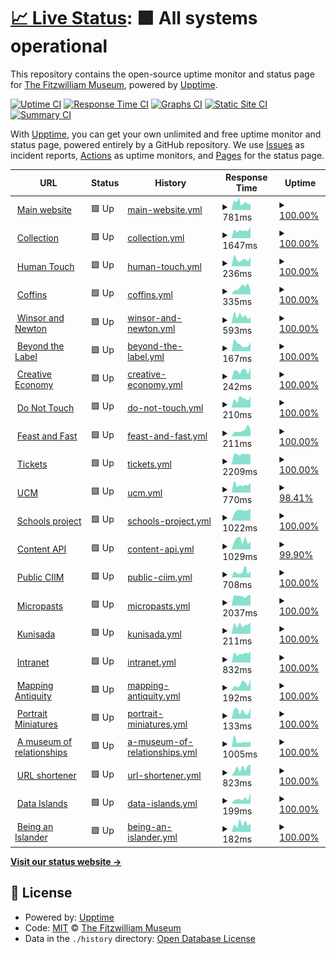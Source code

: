 # [📈 Live Status](https://fitzwilliammuseum.github.io/uptime): <!--live status--> **🟩 All systems operational**

This repository contains the open-source uptime monitor and status page for [The Fitzwilliam Museum](https://fitzmuseum.cam.ac.uk), powered by [Upptime](https://github.com/upptime/upptime).

[![Uptime CI](https://github.com/fitzwilliammuseum/uptime/workflows/Uptime%20CI/badge.svg)](https://github.com/fitzwilliammuseum/uptime/actions?query=workflow%3A%22Uptime+CI%22)
[![Response Time CI](https://github.com/fitzwilliammuseum/uptime/workflows/Response%20Time%20CI/badge.svg)](https://github.com/fitzwilliammuseum/uptime/actions?query=workflow%3A%22Response+Time+CI%22)
[![Graphs CI](https://github.com/fitzwilliammuseum/uptime/workflows/Graphs%20CI/badge.svg)](https://github.com/fitzwilliammuseum/uptime/actions?query=workflow%3A%22Graphs+CI%22)
[![Static Site CI](https://github.com/fitzwilliammuseum/uptime/workflows/Static%20Site%20CI/badge.svg)](https://github.com/fitzwilliammuseum/uptime/actions?query=workflow%3A%22Static+Site+CI%22)
[![Summary CI](https://github.com/fitzwilliammuseum/uptime/workflows/Summary%20CI/badge.svg)](https://github.com/fitzwilliammuseum/uptime/actions?query=workflow%3A%22Summary+CI%22)

With [Upptime](https://upptime.js.org), you can get your own unlimited and free uptime monitor and status page, powered entirely by a GitHub repository. We use [Issues](https://github.com/fitzwilliammuseum/uptime/issues) as incident reports, [Actions](https://github.com/fitzwilliammuseum/uptime/actions) as uptime monitors, and [Pages](https://fitzwilliammuseum.github.io/uptime) for the status page.

<!--start: status pages-->
<!-- This summary is generated by Upptime (https://github.com/upptime/upptime) -->
<!-- Do not edit this manually, your changes will be overwritten -->
<!-- prettier-ignore -->
| URL | Status | History | Response Time | Uptime |
| --- | ------ | ------- | ------------- | ------ |
| <img alt="" src="https://icons.duckduckgo.com/ip3/fitzmuseum.cam.ac.uk.ico" height="13"> [Main website](https://fitzmuseum.cam.ac.uk) | 🟩 Up | [main-website.yml](https://github.com/FitzwilliamMuseum/uptime/commits/HEAD/history/main-website.yml) | <details><summary><img alt="Response time graph" src="./graphs/main-website/response-time-week.png" height="20"> 781ms</summary><br><a href="https://uptime.fitz.ms/history/main-website"><img alt="Response time 807" src="https://img.shields.io/endpoint?url=https%3A%2F%2Fraw.githubusercontent.com%2FFitzwilliamMuseum%2Fuptime%2FHEAD%2Fapi%2Fmain-website%2Fresponse-time.json"></a><br><a href="https://uptime.fitz.ms/history/main-website"><img alt="24-hour response time 891" src="https://img.shields.io/endpoint?url=https%3A%2F%2Fraw.githubusercontent.com%2FFitzwilliamMuseum%2Fuptime%2FHEAD%2Fapi%2Fmain-website%2Fresponse-time-day.json"></a><br><a href="https://uptime.fitz.ms/history/main-website"><img alt="7-day response time 781" src="https://img.shields.io/endpoint?url=https%3A%2F%2Fraw.githubusercontent.com%2FFitzwilliamMuseum%2Fuptime%2FHEAD%2Fapi%2Fmain-website%2Fresponse-time-week.json"></a><br><a href="https://uptime.fitz.ms/history/main-website"><img alt="30-day response time 1039" src="https://img.shields.io/endpoint?url=https%3A%2F%2Fraw.githubusercontent.com%2FFitzwilliamMuseum%2Fuptime%2FHEAD%2Fapi%2Fmain-website%2Fresponse-time-month.json"></a><br><a href="https://uptime.fitz.ms/history/main-website"><img alt="1-year response time 815" src="https://img.shields.io/endpoint?url=https%3A%2F%2Fraw.githubusercontent.com%2FFitzwilliamMuseum%2Fuptime%2FHEAD%2Fapi%2Fmain-website%2Fresponse-time-year.json"></a></details> | <details><summary><a href="https://uptime.fitz.ms/history/main-website">100.00%</a></summary><a href="https://uptime.fitz.ms/history/main-website"><img alt="All-time uptime 99.85%" src="https://img.shields.io/endpoint?url=https%3A%2F%2Fraw.githubusercontent.com%2FFitzwilliamMuseum%2Fuptime%2FHEAD%2Fapi%2Fmain-website%2Fuptime.json"></a><br><a href="https://uptime.fitz.ms/history/main-website"><img alt="24-hour uptime 100.00%" src="https://img.shields.io/endpoint?url=https%3A%2F%2Fraw.githubusercontent.com%2FFitzwilliamMuseum%2Fuptime%2FHEAD%2Fapi%2Fmain-website%2Fuptime-day.json"></a><br><a href="https://uptime.fitz.ms/history/main-website"><img alt="7-day uptime 100.00%" src="https://img.shields.io/endpoint?url=https%3A%2F%2Fraw.githubusercontent.com%2FFitzwilliamMuseum%2Fuptime%2FHEAD%2Fapi%2Fmain-website%2Fuptime-week.json"></a><br><a href="https://uptime.fitz.ms/history/main-website"><img alt="30-day uptime 99.94%" src="https://img.shields.io/endpoint?url=https%3A%2F%2Fraw.githubusercontent.com%2FFitzwilliamMuseum%2Fuptime%2FHEAD%2Fapi%2Fmain-website%2Fuptime-month.json"></a><br><a href="https://uptime.fitz.ms/history/main-website"><img alt="1-year uptime 99.89%" src="https://img.shields.io/endpoint?url=https%3A%2F%2Fraw.githubusercontent.com%2FFitzwilliamMuseum%2Fuptime%2FHEAD%2Fapi%2Fmain-website%2Fuptime-year.json"></a></details>
| <img alt="" src="https://icons.duckduckgo.com/ip3/data.fitzmuseum.cam.ac.uk.ico" height="13"> [Collection](https://data.fitzmuseum.cam.ac.uk) | 🟩 Up | [collection.yml](https://github.com/FitzwilliamMuseum/uptime/commits/HEAD/history/collection.yml) | <details><summary><img alt="Response time graph" src="./graphs/collection/response-time-week.png" height="20"> 1647ms</summary><br><a href="https://uptime.fitz.ms/history/collection"><img alt="Response time 933" src="https://img.shields.io/endpoint?url=https%3A%2F%2Fraw.githubusercontent.com%2FFitzwilliamMuseum%2Fuptime%2FHEAD%2Fapi%2Fcollection%2Fresponse-time.json"></a><br><a href="https://uptime.fitz.ms/history/collection"><img alt="24-hour response time 1368" src="https://img.shields.io/endpoint?url=https%3A%2F%2Fraw.githubusercontent.com%2FFitzwilliamMuseum%2Fuptime%2FHEAD%2Fapi%2Fcollection%2Fresponse-time-day.json"></a><br><a href="https://uptime.fitz.ms/history/collection"><img alt="7-day response time 1647" src="https://img.shields.io/endpoint?url=https%3A%2F%2Fraw.githubusercontent.com%2FFitzwilliamMuseum%2Fuptime%2FHEAD%2Fapi%2Fcollection%2Fresponse-time-week.json"></a><br><a href="https://uptime.fitz.ms/history/collection"><img alt="30-day response time 1041" src="https://img.shields.io/endpoint?url=https%3A%2F%2Fraw.githubusercontent.com%2FFitzwilliamMuseum%2Fuptime%2FHEAD%2Fapi%2Fcollection%2Fresponse-time-month.json"></a><br><a href="https://uptime.fitz.ms/history/collection"><img alt="1-year response time 912" src="https://img.shields.io/endpoint?url=https%3A%2F%2Fraw.githubusercontent.com%2FFitzwilliamMuseum%2Fuptime%2FHEAD%2Fapi%2Fcollection%2Fresponse-time-year.json"></a></details> | <details><summary><a href="https://uptime.fitz.ms/history/collection">100.00%</a></summary><a href="https://uptime.fitz.ms/history/collection"><img alt="All-time uptime 99.90%" src="https://img.shields.io/endpoint?url=https%3A%2F%2Fraw.githubusercontent.com%2FFitzwilliamMuseum%2Fuptime%2FHEAD%2Fapi%2Fcollection%2Fuptime.json"></a><br><a href="https://uptime.fitz.ms/history/collection"><img alt="24-hour uptime 100.00%" src="https://img.shields.io/endpoint?url=https%3A%2F%2Fraw.githubusercontent.com%2FFitzwilliamMuseum%2Fuptime%2FHEAD%2Fapi%2Fcollection%2Fuptime-day.json"></a><br><a href="https://uptime.fitz.ms/history/collection"><img alt="7-day uptime 100.00%" src="https://img.shields.io/endpoint?url=https%3A%2F%2Fraw.githubusercontent.com%2FFitzwilliamMuseum%2Fuptime%2FHEAD%2Fapi%2Fcollection%2Fuptime-week.json"></a><br><a href="https://uptime.fitz.ms/history/collection"><img alt="30-day uptime 100.00%" src="https://img.shields.io/endpoint?url=https%3A%2F%2Fraw.githubusercontent.com%2FFitzwilliamMuseum%2Fuptime%2FHEAD%2Fapi%2Fcollection%2Fuptime-month.json"></a><br><a href="https://uptime.fitz.ms/history/collection"><img alt="1-year uptime 99.92%" src="https://img.shields.io/endpoint?url=https%3A%2F%2Fraw.githubusercontent.com%2FFitzwilliamMuseum%2Fuptime%2FHEAD%2Fapi%2Fcollection%2Fuptime-year.json"></a></details>
| <img alt="" src="https://icons.duckduckgo.com/ip3/human-touch.fitzmuseum.cam.ac.uk.ico" height="13"> [Human Touch](https://human-touch.fitzmuseum.cam.ac.uk) | 🟩 Up | [human-touch.yml](https://github.com/FitzwilliamMuseum/uptime/commits/HEAD/history/human-touch.yml) | <details><summary><img alt="Response time graph" src="./graphs/human-touch/response-time-week.png" height="20"> 236ms</summary><br><a href="https://uptime.fitz.ms/history/human-touch"><img alt="Response time 561" src="https://img.shields.io/endpoint?url=https%3A%2F%2Fraw.githubusercontent.com%2FFitzwilliamMuseum%2Fuptime%2FHEAD%2Fapi%2Fhuman-touch%2Fresponse-time.json"></a><br><a href="https://uptime.fitz.ms/history/human-touch"><img alt="24-hour response time 130" src="https://img.shields.io/endpoint?url=https%3A%2F%2Fraw.githubusercontent.com%2FFitzwilliamMuseum%2Fuptime%2FHEAD%2Fapi%2Fhuman-touch%2Fresponse-time-day.json"></a><br><a href="https://uptime.fitz.ms/history/human-touch"><img alt="7-day response time 236" src="https://img.shields.io/endpoint?url=https%3A%2F%2Fraw.githubusercontent.com%2FFitzwilliamMuseum%2Fuptime%2FHEAD%2Fapi%2Fhuman-touch%2Fresponse-time-week.json"></a><br><a href="https://uptime.fitz.ms/history/human-touch"><img alt="30-day response time 434" src="https://img.shields.io/endpoint?url=https%3A%2F%2Fraw.githubusercontent.com%2FFitzwilliamMuseum%2Fuptime%2FHEAD%2Fapi%2Fhuman-touch%2Fresponse-time-month.json"></a><br><a href="https://uptime.fitz.ms/history/human-touch"><img alt="1-year response time 559" src="https://img.shields.io/endpoint?url=https%3A%2F%2Fraw.githubusercontent.com%2FFitzwilliamMuseum%2Fuptime%2FHEAD%2Fapi%2Fhuman-touch%2Fresponse-time-year.json"></a></details> | <details><summary><a href="https://uptime.fitz.ms/history/human-touch">100.00%</a></summary><a href="https://uptime.fitz.ms/history/human-touch"><img alt="All-time uptime 99.25%" src="https://img.shields.io/endpoint?url=https%3A%2F%2Fraw.githubusercontent.com%2FFitzwilliamMuseum%2Fuptime%2FHEAD%2Fapi%2Fhuman-touch%2Fuptime.json"></a><br><a href="https://uptime.fitz.ms/history/human-touch"><img alt="24-hour uptime 100.00%" src="https://img.shields.io/endpoint?url=https%3A%2F%2Fraw.githubusercontent.com%2FFitzwilliamMuseum%2Fuptime%2FHEAD%2Fapi%2Fhuman-touch%2Fuptime-day.json"></a><br><a href="https://uptime.fitz.ms/history/human-touch"><img alt="7-day uptime 100.00%" src="https://img.shields.io/endpoint?url=https%3A%2F%2Fraw.githubusercontent.com%2FFitzwilliamMuseum%2Fuptime%2FHEAD%2Fapi%2Fhuman-touch%2Fuptime-week.json"></a><br><a href="https://uptime.fitz.ms/history/human-touch"><img alt="30-day uptime 100.00%" src="https://img.shields.io/endpoint?url=https%3A%2F%2Fraw.githubusercontent.com%2FFitzwilliamMuseum%2Fuptime%2FHEAD%2Fapi%2Fhuman-touch%2Fuptime-month.json"></a><br><a href="https://uptime.fitz.ms/history/human-touch"><img alt="1-year uptime 98.69%" src="https://img.shields.io/endpoint?url=https%3A%2F%2Fraw.githubusercontent.com%2FFitzwilliamMuseum%2Fuptime%2FHEAD%2Fapi%2Fhuman-touch%2Fuptime-year.json"></a></details>
| <img alt="" src="https://icons.duckduckgo.com/ip3/egyptiancoffins.org.ico" height="13"> [Coffins](http://egyptiancoffins.org) | 🟩 Up | [coffins.yml](https://github.com/FitzwilliamMuseum/uptime/commits/HEAD/history/coffins.yml) | <details><summary><img alt="Response time graph" src="./graphs/coffins/response-time-week.png" height="20"> 335ms</summary><br><a href="https://uptime.fitz.ms/history/coffins"><img alt="Response time 359" src="https://img.shields.io/endpoint?url=https%3A%2F%2Fraw.githubusercontent.com%2FFitzwilliamMuseum%2Fuptime%2FHEAD%2Fapi%2Fcoffins%2Fresponse-time.json"></a><br><a href="https://uptime.fitz.ms/history/coffins"><img alt="24-hour response time 400" src="https://img.shields.io/endpoint?url=https%3A%2F%2Fraw.githubusercontent.com%2FFitzwilliamMuseum%2Fuptime%2FHEAD%2Fapi%2Fcoffins%2Fresponse-time-day.json"></a><br><a href="https://uptime.fitz.ms/history/coffins"><img alt="7-day response time 335" src="https://img.shields.io/endpoint?url=https%3A%2F%2Fraw.githubusercontent.com%2FFitzwilliamMuseum%2Fuptime%2FHEAD%2Fapi%2Fcoffins%2Fresponse-time-week.json"></a><br><a href="https://uptime.fitz.ms/history/coffins"><img alt="30-day response time 309" src="https://img.shields.io/endpoint?url=https%3A%2F%2Fraw.githubusercontent.com%2FFitzwilliamMuseum%2Fuptime%2FHEAD%2Fapi%2Fcoffins%2Fresponse-time-month.json"></a><br><a href="https://uptime.fitz.ms/history/coffins"><img alt="1-year response time 299" src="https://img.shields.io/endpoint?url=https%3A%2F%2Fraw.githubusercontent.com%2FFitzwilliamMuseum%2Fuptime%2FHEAD%2Fapi%2Fcoffins%2Fresponse-time-year.json"></a></details> | <details><summary><a href="https://uptime.fitz.ms/history/coffins">100.00%</a></summary><a href="https://uptime.fitz.ms/history/coffins"><img alt="All-time uptime 99.99%" src="https://img.shields.io/endpoint?url=https%3A%2F%2Fraw.githubusercontent.com%2FFitzwilliamMuseum%2Fuptime%2FHEAD%2Fapi%2Fcoffins%2Fuptime.json"></a><br><a href="https://uptime.fitz.ms/history/coffins"><img alt="24-hour uptime 100.00%" src="https://img.shields.io/endpoint?url=https%3A%2F%2Fraw.githubusercontent.com%2FFitzwilliamMuseum%2Fuptime%2FHEAD%2Fapi%2Fcoffins%2Fuptime-day.json"></a><br><a href="https://uptime.fitz.ms/history/coffins"><img alt="7-day uptime 100.00%" src="https://img.shields.io/endpoint?url=https%3A%2F%2Fraw.githubusercontent.com%2FFitzwilliamMuseum%2Fuptime%2FHEAD%2Fapi%2Fcoffins%2Fuptime-week.json"></a><br><a href="https://uptime.fitz.ms/history/coffins"><img alt="30-day uptime 100.00%" src="https://img.shields.io/endpoint?url=https%3A%2F%2Fraw.githubusercontent.com%2FFitzwilliamMuseum%2Fuptime%2FHEAD%2Fapi%2Fcoffins%2Fuptime-month.json"></a><br><a href="https://uptime.fitz.ms/history/coffins"><img alt="1-year uptime 99.99%" src="https://img.shields.io/endpoint?url=https%3A%2F%2Fraw.githubusercontent.com%2FFitzwilliamMuseum%2Fuptime%2FHEAD%2Fapi%2Fcoffins%2Fuptime-year.json"></a></details>
| <img alt="" src="https://icons.duckduckgo.com/ip3/winsorandnewton.fitzmuseum.cam.ac.uk.ico" height="13"> [Winsor and Newton](https://winsorandnewton.fitzmuseum.cam.ac.uk/) | 🟩 Up | [winsor-and-newton.yml](https://github.com/FitzwilliamMuseum/uptime/commits/HEAD/history/winsor-and-newton.yml) | <details><summary><img alt="Response time graph" src="./graphs/winsor-and-newton/response-time-week.png" height="20"> 593ms</summary><br><a href="https://uptime.fitz.ms/history/winsor-and-newton"><img alt="Response time 747" src="https://img.shields.io/endpoint?url=https%3A%2F%2Fraw.githubusercontent.com%2FFitzwilliamMuseum%2Fuptime%2FHEAD%2Fapi%2Fwinsor-and-newton%2Fresponse-time.json"></a><br><a href="https://uptime.fitz.ms/history/winsor-and-newton"><img alt="24-hour response time 748" src="https://img.shields.io/endpoint?url=https%3A%2F%2Fraw.githubusercontent.com%2FFitzwilliamMuseum%2Fuptime%2FHEAD%2Fapi%2Fwinsor-and-newton%2Fresponse-time-day.json"></a><br><a href="https://uptime.fitz.ms/history/winsor-and-newton"><img alt="7-day response time 593" src="https://img.shields.io/endpoint?url=https%3A%2F%2Fraw.githubusercontent.com%2FFitzwilliamMuseum%2Fuptime%2FHEAD%2Fapi%2Fwinsor-and-newton%2Fresponse-time-week.json"></a><br><a href="https://uptime.fitz.ms/history/winsor-and-newton"><img alt="30-day response time 856" src="https://img.shields.io/endpoint?url=https%3A%2F%2Fraw.githubusercontent.com%2FFitzwilliamMuseum%2Fuptime%2FHEAD%2Fapi%2Fwinsor-and-newton%2Fresponse-time-month.json"></a><br><a href="https://uptime.fitz.ms/history/winsor-and-newton"><img alt="1-year response time 745" src="https://img.shields.io/endpoint?url=https%3A%2F%2Fraw.githubusercontent.com%2FFitzwilliamMuseum%2Fuptime%2FHEAD%2Fapi%2Fwinsor-and-newton%2Fresponse-time-year.json"></a></details> | <details><summary><a href="https://uptime.fitz.ms/history/winsor-and-newton">100.00%</a></summary><a href="https://uptime.fitz.ms/history/winsor-and-newton"><img alt="All-time uptime 99.58%" src="https://img.shields.io/endpoint?url=https%3A%2F%2Fraw.githubusercontent.com%2FFitzwilliamMuseum%2Fuptime%2FHEAD%2Fapi%2Fwinsor-and-newton%2Fuptime.json"></a><br><a href="https://uptime.fitz.ms/history/winsor-and-newton"><img alt="24-hour uptime 100.00%" src="https://img.shields.io/endpoint?url=https%3A%2F%2Fraw.githubusercontent.com%2FFitzwilliamMuseum%2Fuptime%2FHEAD%2Fapi%2Fwinsor-and-newton%2Fuptime-day.json"></a><br><a href="https://uptime.fitz.ms/history/winsor-and-newton"><img alt="7-day uptime 100.00%" src="https://img.shields.io/endpoint?url=https%3A%2F%2Fraw.githubusercontent.com%2FFitzwilliamMuseum%2Fuptime%2FHEAD%2Fapi%2Fwinsor-and-newton%2Fuptime-week.json"></a><br><a href="https://uptime.fitz.ms/history/winsor-and-newton"><img alt="30-day uptime 100.00%" src="https://img.shields.io/endpoint?url=https%3A%2F%2Fraw.githubusercontent.com%2FFitzwilliamMuseum%2Fuptime%2FHEAD%2Fapi%2Fwinsor-and-newton%2Fuptime-month.json"></a><br><a href="https://uptime.fitz.ms/history/winsor-and-newton"><img alt="1-year uptime 99.51%" src="https://img.shields.io/endpoint?url=https%3A%2F%2Fraw.githubusercontent.com%2FFitzwilliamMuseum%2Fuptime%2FHEAD%2Fapi%2Fwinsor-and-newton%2Fuptime-year.json"></a></details>
| <img alt="" src="https://icons.duckduckgo.com/ip3/beyondthelabel.fitzmuseum.cam.ac.uk.ico" height="13"> [Beyond the Label](https://beyondthelabel.fitzmuseum.cam.ac.uk/) | 🟩 Up | [beyond-the-label.yml](https://github.com/FitzwilliamMuseum/uptime/commits/HEAD/history/beyond-the-label.yml) | <details><summary><img alt="Response time graph" src="./graphs/beyond-the-label/response-time-week.png" height="20"> 167ms</summary><br><a href="https://uptime.fitz.ms/history/beyond-the-label"><img alt="Response time 219" src="https://img.shields.io/endpoint?url=https%3A%2F%2Fraw.githubusercontent.com%2FFitzwilliamMuseum%2Fuptime%2FHEAD%2Fapi%2Fbeyond-the-label%2Fresponse-time.json"></a><br><a href="https://uptime.fitz.ms/history/beyond-the-label"><img alt="24-hour response time 173" src="https://img.shields.io/endpoint?url=https%3A%2F%2Fraw.githubusercontent.com%2FFitzwilliamMuseum%2Fuptime%2FHEAD%2Fapi%2Fbeyond-the-label%2Fresponse-time-day.json"></a><br><a href="https://uptime.fitz.ms/history/beyond-the-label"><img alt="7-day response time 167" src="https://img.shields.io/endpoint?url=https%3A%2F%2Fraw.githubusercontent.com%2FFitzwilliamMuseum%2Fuptime%2FHEAD%2Fapi%2Fbeyond-the-label%2Fresponse-time-week.json"></a><br><a href="https://uptime.fitz.ms/history/beyond-the-label"><img alt="30-day response time 224" src="https://img.shields.io/endpoint?url=https%3A%2F%2Fraw.githubusercontent.com%2FFitzwilliamMuseum%2Fuptime%2FHEAD%2Fapi%2Fbeyond-the-label%2Fresponse-time-month.json"></a><br><a href="https://uptime.fitz.ms/history/beyond-the-label"><img alt="1-year response time 228" src="https://img.shields.io/endpoint?url=https%3A%2F%2Fraw.githubusercontent.com%2FFitzwilliamMuseum%2Fuptime%2FHEAD%2Fapi%2Fbeyond-the-label%2Fresponse-time-year.json"></a></details> | <details><summary><a href="https://uptime.fitz.ms/history/beyond-the-label">100.00%</a></summary><a href="https://uptime.fitz.ms/history/beyond-the-label"><img alt="All-time uptime 99.99%" src="https://img.shields.io/endpoint?url=https%3A%2F%2Fraw.githubusercontent.com%2FFitzwilliamMuseum%2Fuptime%2FHEAD%2Fapi%2Fbeyond-the-label%2Fuptime.json"></a><br><a href="https://uptime.fitz.ms/history/beyond-the-label"><img alt="24-hour uptime 100.00%" src="https://img.shields.io/endpoint?url=https%3A%2F%2Fraw.githubusercontent.com%2FFitzwilliamMuseum%2Fuptime%2FHEAD%2Fapi%2Fbeyond-the-label%2Fuptime-day.json"></a><br><a href="https://uptime.fitz.ms/history/beyond-the-label"><img alt="7-day uptime 100.00%" src="https://img.shields.io/endpoint?url=https%3A%2F%2Fraw.githubusercontent.com%2FFitzwilliamMuseum%2Fuptime%2FHEAD%2Fapi%2Fbeyond-the-label%2Fuptime-week.json"></a><br><a href="https://uptime.fitz.ms/history/beyond-the-label"><img alt="30-day uptime 100.00%" src="https://img.shields.io/endpoint?url=https%3A%2F%2Fraw.githubusercontent.com%2FFitzwilliamMuseum%2Fuptime%2FHEAD%2Fapi%2Fbeyond-the-label%2Fuptime-month.json"></a><br><a href="https://uptime.fitz.ms/history/beyond-the-label"><img alt="1-year uptime 99.99%" src="https://img.shields.io/endpoint?url=https%3A%2F%2Fraw.githubusercontent.com%2FFitzwilliamMuseum%2Fuptime%2FHEAD%2Fapi%2Fbeyond-the-label%2Fuptime-year.json"></a></details>
| <img alt="" src="https://icons.duckduckgo.com/ip3/creative-economy.fitzmuseum.cam.ac.uk.ico" height="13"> [Creative Economy](https://creative-economy.fitzmuseum.cam.ac.uk/) | 🟩 Up | [creative-economy.yml](https://github.com/FitzwilliamMuseum/uptime/commits/HEAD/history/creative-economy.yml) | <details><summary><img alt="Response time graph" src="./graphs/creative-economy/response-time-week.png" height="20"> 242ms</summary><br><a href="https://uptime.fitz.ms/history/creative-economy"><img alt="Response time 213" src="https://img.shields.io/endpoint?url=https%3A%2F%2Fraw.githubusercontent.com%2FFitzwilliamMuseum%2Fuptime%2FHEAD%2Fapi%2Fcreative-economy%2Fresponse-time.json"></a><br><a href="https://uptime.fitz.ms/history/creative-economy"><img alt="24-hour response time 279" src="https://img.shields.io/endpoint?url=https%3A%2F%2Fraw.githubusercontent.com%2FFitzwilliamMuseum%2Fuptime%2FHEAD%2Fapi%2Fcreative-economy%2Fresponse-time-day.json"></a><br><a href="https://uptime.fitz.ms/history/creative-economy"><img alt="7-day response time 242" src="https://img.shields.io/endpoint?url=https%3A%2F%2Fraw.githubusercontent.com%2FFitzwilliamMuseum%2Fuptime%2FHEAD%2Fapi%2Fcreative-economy%2Fresponse-time-week.json"></a><br><a href="https://uptime.fitz.ms/history/creative-economy"><img alt="30-day response time 610" src="https://img.shields.io/endpoint?url=https%3A%2F%2Fraw.githubusercontent.com%2FFitzwilliamMuseum%2Fuptime%2FHEAD%2Fapi%2Fcreative-economy%2Fresponse-time-month.json"></a><br><a href="https://uptime.fitz.ms/history/creative-economy"><img alt="1-year response time 224" src="https://img.shields.io/endpoint?url=https%3A%2F%2Fraw.githubusercontent.com%2FFitzwilliamMuseum%2Fuptime%2FHEAD%2Fapi%2Fcreative-economy%2Fresponse-time-year.json"></a></details> | <details><summary><a href="https://uptime.fitz.ms/history/creative-economy">100.00%</a></summary><a href="https://uptime.fitz.ms/history/creative-economy"><img alt="All-time uptime 99.99%" src="https://img.shields.io/endpoint?url=https%3A%2F%2Fraw.githubusercontent.com%2FFitzwilliamMuseum%2Fuptime%2FHEAD%2Fapi%2Fcreative-economy%2Fuptime.json"></a><br><a href="https://uptime.fitz.ms/history/creative-economy"><img alt="24-hour uptime 100.00%" src="https://img.shields.io/endpoint?url=https%3A%2F%2Fraw.githubusercontent.com%2FFitzwilliamMuseum%2Fuptime%2FHEAD%2Fapi%2Fcreative-economy%2Fuptime-day.json"></a><br><a href="https://uptime.fitz.ms/history/creative-economy"><img alt="7-day uptime 100.00%" src="https://img.shields.io/endpoint?url=https%3A%2F%2Fraw.githubusercontent.com%2FFitzwilliamMuseum%2Fuptime%2FHEAD%2Fapi%2Fcreative-economy%2Fuptime-week.json"></a><br><a href="https://uptime.fitz.ms/history/creative-economy"><img alt="30-day uptime 100.00%" src="https://img.shields.io/endpoint?url=https%3A%2F%2Fraw.githubusercontent.com%2FFitzwilliamMuseum%2Fuptime%2FHEAD%2Fapi%2Fcreative-economy%2Fuptime-month.json"></a><br><a href="https://uptime.fitz.ms/history/creative-economy"><img alt="1-year uptime 99.99%" src="https://img.shields.io/endpoint?url=https%3A%2F%2Fraw.githubusercontent.com%2FFitzwilliamMuseum%2Fuptime%2FHEAD%2Fapi%2Fcreative-economy%2Fuptime-year.json"></a></details>
| <img alt="" src="https://icons.duckduckgo.com/ip3/do-not-touch.fitzmuseum.cam.ac.uk.ico" height="13"> [Do Not Touch](https://do-not-touch.fitzmuseum.cam.ac.uk) | 🟩 Up | [do-not-touch.yml](https://github.com/FitzwilliamMuseum/uptime/commits/HEAD/history/do-not-touch.yml) | <details><summary><img alt="Response time graph" src="./graphs/do-not-touch/response-time-week.png" height="20"> 210ms</summary><br><a href="https://uptime.fitz.ms/history/do-not-touch"><img alt="Response time 214" src="https://img.shields.io/endpoint?url=https%3A%2F%2Fraw.githubusercontent.com%2FFitzwilliamMuseum%2Fuptime%2FHEAD%2Fapi%2Fdo-not-touch%2Fresponse-time.json"></a><br><a href="https://uptime.fitz.ms/history/do-not-touch"><img alt="24-hour response time 156" src="https://img.shields.io/endpoint?url=https%3A%2F%2Fraw.githubusercontent.com%2FFitzwilliamMuseum%2Fuptime%2FHEAD%2Fapi%2Fdo-not-touch%2Fresponse-time-day.json"></a><br><a href="https://uptime.fitz.ms/history/do-not-touch"><img alt="7-day response time 210" src="https://img.shields.io/endpoint?url=https%3A%2F%2Fraw.githubusercontent.com%2FFitzwilliamMuseum%2Fuptime%2FHEAD%2Fapi%2Fdo-not-touch%2Fresponse-time-week.json"></a><br><a href="https://uptime.fitz.ms/history/do-not-touch"><img alt="30-day response time 339" src="https://img.shields.io/endpoint?url=https%3A%2F%2Fraw.githubusercontent.com%2FFitzwilliamMuseum%2Fuptime%2FHEAD%2Fapi%2Fdo-not-touch%2Fresponse-time-month.json"></a><br><a href="https://uptime.fitz.ms/history/do-not-touch"><img alt="1-year response time 223" src="https://img.shields.io/endpoint?url=https%3A%2F%2Fraw.githubusercontent.com%2FFitzwilliamMuseum%2Fuptime%2FHEAD%2Fapi%2Fdo-not-touch%2Fresponse-time-year.json"></a></details> | <details><summary><a href="https://uptime.fitz.ms/history/do-not-touch">100.00%</a></summary><a href="https://uptime.fitz.ms/history/do-not-touch"><img alt="All-time uptime 99.99%" src="https://img.shields.io/endpoint?url=https%3A%2F%2Fraw.githubusercontent.com%2FFitzwilliamMuseum%2Fuptime%2FHEAD%2Fapi%2Fdo-not-touch%2Fuptime.json"></a><br><a href="https://uptime.fitz.ms/history/do-not-touch"><img alt="24-hour uptime 100.00%" src="https://img.shields.io/endpoint?url=https%3A%2F%2Fraw.githubusercontent.com%2FFitzwilliamMuseum%2Fuptime%2FHEAD%2Fapi%2Fdo-not-touch%2Fuptime-day.json"></a><br><a href="https://uptime.fitz.ms/history/do-not-touch"><img alt="7-day uptime 100.00%" src="https://img.shields.io/endpoint?url=https%3A%2F%2Fraw.githubusercontent.com%2FFitzwilliamMuseum%2Fuptime%2FHEAD%2Fapi%2Fdo-not-touch%2Fuptime-week.json"></a><br><a href="https://uptime.fitz.ms/history/do-not-touch"><img alt="30-day uptime 100.00%" src="https://img.shields.io/endpoint?url=https%3A%2F%2Fraw.githubusercontent.com%2FFitzwilliamMuseum%2Fuptime%2FHEAD%2Fapi%2Fdo-not-touch%2Fuptime-month.json"></a><br><a href="https://uptime.fitz.ms/history/do-not-touch"><img alt="1-year uptime 99.99%" src="https://img.shields.io/endpoint?url=https%3A%2F%2Fraw.githubusercontent.com%2FFitzwilliamMuseum%2Fuptime%2FHEAD%2Fapi%2Fdo-not-touch%2Fuptime-year.json"></a></details>
| <img alt="" src="https://icons.duckduckgo.com/ip3/feast-and-fast.fitzmuseum.cam.ac.uk.ico" height="13"> [Feast and Fast](https://feast-and-fast.fitzmuseum.cam.ac.uk) | 🟩 Up | [feast-and-fast.yml](https://github.com/FitzwilliamMuseum/uptime/commits/HEAD/history/feast-and-fast.yml) | <details><summary><img alt="Response time graph" src="./graphs/feast-and-fast/response-time-week.png" height="20"> 211ms</summary><br><a href="https://uptime.fitz.ms/history/feast-and-fast"><img alt="Response time 213" src="https://img.shields.io/endpoint?url=https%3A%2F%2Fraw.githubusercontent.com%2FFitzwilliamMuseum%2Fuptime%2FHEAD%2Fapi%2Ffeast-and-fast%2Fresponse-time.json"></a><br><a href="https://uptime.fitz.ms/history/feast-and-fast"><img alt="24-hour response time 176" src="https://img.shields.io/endpoint?url=https%3A%2F%2Fraw.githubusercontent.com%2FFitzwilliamMuseum%2Fuptime%2FHEAD%2Fapi%2Ffeast-and-fast%2Fresponse-time-day.json"></a><br><a href="https://uptime.fitz.ms/history/feast-and-fast"><img alt="7-day response time 211" src="https://img.shields.io/endpoint?url=https%3A%2F%2Fraw.githubusercontent.com%2FFitzwilliamMuseum%2Fuptime%2FHEAD%2Fapi%2Ffeast-and-fast%2Fresponse-time-week.json"></a><br><a href="https://uptime.fitz.ms/history/feast-and-fast"><img alt="30-day response time 199" src="https://img.shields.io/endpoint?url=https%3A%2F%2Fraw.githubusercontent.com%2FFitzwilliamMuseum%2Fuptime%2FHEAD%2Fapi%2Ffeast-and-fast%2Fresponse-time-month.json"></a><br><a href="https://uptime.fitz.ms/history/feast-and-fast"><img alt="1-year response time 223" src="https://img.shields.io/endpoint?url=https%3A%2F%2Fraw.githubusercontent.com%2FFitzwilliamMuseum%2Fuptime%2FHEAD%2Fapi%2Ffeast-and-fast%2Fresponse-time-year.json"></a></details> | <details><summary><a href="https://uptime.fitz.ms/history/feast-and-fast">100.00%</a></summary><a href="https://uptime.fitz.ms/history/feast-and-fast"><img alt="All-time uptime 100.00%" src="https://img.shields.io/endpoint?url=https%3A%2F%2Fraw.githubusercontent.com%2FFitzwilliamMuseum%2Fuptime%2FHEAD%2Fapi%2Ffeast-and-fast%2Fuptime.json"></a><br><a href="https://uptime.fitz.ms/history/feast-and-fast"><img alt="24-hour uptime 100.00%" src="https://img.shields.io/endpoint?url=https%3A%2F%2Fraw.githubusercontent.com%2FFitzwilliamMuseum%2Fuptime%2FHEAD%2Fapi%2Ffeast-and-fast%2Fuptime-day.json"></a><br><a href="https://uptime.fitz.ms/history/feast-and-fast"><img alt="7-day uptime 100.00%" src="https://img.shields.io/endpoint?url=https%3A%2F%2Fraw.githubusercontent.com%2FFitzwilliamMuseum%2Fuptime%2FHEAD%2Fapi%2Ffeast-and-fast%2Fuptime-week.json"></a><br><a href="https://uptime.fitz.ms/history/feast-and-fast"><img alt="30-day uptime 100.00%" src="https://img.shields.io/endpoint?url=https%3A%2F%2Fraw.githubusercontent.com%2FFitzwilliamMuseum%2Fuptime%2FHEAD%2Fapi%2Ffeast-and-fast%2Fuptime-month.json"></a><br><a href="https://uptime.fitz.ms/history/feast-and-fast"><img alt="1-year uptime 99.99%" src="https://img.shields.io/endpoint?url=https%3A%2F%2Fraw.githubusercontent.com%2FFitzwilliamMuseum%2Fuptime%2FHEAD%2Fapi%2Ffeast-and-fast%2Fuptime-year.json"></a></details>
| <img alt="" src="https://icons.duckduckgo.com/ip3/tickets.museums.cam.ac.uk.ico" height="13"> [Tickets](https://tickets.museums.cam.ac.uk) | 🟩 Up | [tickets.yml](https://github.com/FitzwilliamMuseum/uptime/commits/HEAD/history/tickets.yml) | <details><summary><img alt="Response time graph" src="./graphs/tickets/response-time-week.png" height="20"> 2209ms</summary><br><a href="https://uptime.fitz.ms/history/tickets"><img alt="Response time 2687" src="https://img.shields.io/endpoint?url=https%3A%2F%2Fraw.githubusercontent.com%2FFitzwilliamMuseum%2Fuptime%2FHEAD%2Fapi%2Ftickets%2Fresponse-time.json"></a><br><a href="https://uptime.fitz.ms/history/tickets"><img alt="24-hour response time 2803" src="https://img.shields.io/endpoint?url=https%3A%2F%2Fraw.githubusercontent.com%2FFitzwilliamMuseum%2Fuptime%2FHEAD%2Fapi%2Ftickets%2Fresponse-time-day.json"></a><br><a href="https://uptime.fitz.ms/history/tickets"><img alt="7-day response time 2209" src="https://img.shields.io/endpoint?url=https%3A%2F%2Fraw.githubusercontent.com%2FFitzwilliamMuseum%2Fuptime%2FHEAD%2Fapi%2Ftickets%2Fresponse-time-week.json"></a><br><a href="https://uptime.fitz.ms/history/tickets"><img alt="30-day response time 3156" src="https://img.shields.io/endpoint?url=https%3A%2F%2Fraw.githubusercontent.com%2FFitzwilliamMuseum%2Fuptime%2FHEAD%2Fapi%2Ftickets%2Fresponse-time-month.json"></a><br><a href="https://uptime.fitz.ms/history/tickets"><img alt="1-year response time 2761" src="https://img.shields.io/endpoint?url=https%3A%2F%2Fraw.githubusercontent.com%2FFitzwilliamMuseum%2Fuptime%2FHEAD%2Fapi%2Ftickets%2Fresponse-time-year.json"></a></details> | <details><summary><a href="https://uptime.fitz.ms/history/tickets">100.00%</a></summary><a href="https://uptime.fitz.ms/history/tickets"><img alt="All-time uptime 99.94%" src="https://img.shields.io/endpoint?url=https%3A%2F%2Fraw.githubusercontent.com%2FFitzwilliamMuseum%2Fuptime%2FHEAD%2Fapi%2Ftickets%2Fuptime.json"></a><br><a href="https://uptime.fitz.ms/history/tickets"><img alt="24-hour uptime 100.00%" src="https://img.shields.io/endpoint?url=https%3A%2F%2Fraw.githubusercontent.com%2FFitzwilliamMuseum%2Fuptime%2FHEAD%2Fapi%2Ftickets%2Fuptime-day.json"></a><br><a href="https://uptime.fitz.ms/history/tickets"><img alt="7-day uptime 100.00%" src="https://img.shields.io/endpoint?url=https%3A%2F%2Fraw.githubusercontent.com%2FFitzwilliamMuseum%2Fuptime%2FHEAD%2Fapi%2Ftickets%2Fuptime-week.json"></a><br><a href="https://uptime.fitz.ms/history/tickets"><img alt="30-day uptime 100.00%" src="https://img.shields.io/endpoint?url=https%3A%2F%2Fraw.githubusercontent.com%2FFitzwilliamMuseum%2Fuptime%2FHEAD%2Fapi%2Ftickets%2Fuptime-month.json"></a><br><a href="https://uptime.fitz.ms/history/tickets"><img alt="1-year uptime 99.98%" src="https://img.shields.io/endpoint?url=https%3A%2F%2Fraw.githubusercontent.com%2FFitzwilliamMuseum%2Fuptime%2FHEAD%2Fapi%2Ftickets%2Fuptime-year.json"></a></details>
| <img alt="" src="https://icons.duckduckgo.com/ip3/museums.cam.ac.uk.ico" height="13"> [UCM](https://museums.cam.ac.uk) | 🟩 Up | [ucm.yml](https://github.com/FitzwilliamMuseum/uptime/commits/HEAD/history/ucm.yml) | <details><summary><img alt="Response time graph" src="./graphs/ucm/response-time-week.png" height="20"> 770ms</summary><br><a href="https://uptime.fitz.ms/history/ucm"><img alt="Response time 683" src="https://img.shields.io/endpoint?url=https%3A%2F%2Fraw.githubusercontent.com%2FFitzwilliamMuseum%2Fuptime%2FHEAD%2Fapi%2Fucm%2Fresponse-time.json"></a><br><a href="https://uptime.fitz.ms/history/ucm"><img alt="24-hour response time 940" src="https://img.shields.io/endpoint?url=https%3A%2F%2Fraw.githubusercontent.com%2FFitzwilliamMuseum%2Fuptime%2FHEAD%2Fapi%2Fucm%2Fresponse-time-day.json"></a><br><a href="https://uptime.fitz.ms/history/ucm"><img alt="7-day response time 770" src="https://img.shields.io/endpoint?url=https%3A%2F%2Fraw.githubusercontent.com%2FFitzwilliamMuseum%2Fuptime%2FHEAD%2Fapi%2Fucm%2Fresponse-time-week.json"></a><br><a href="https://uptime.fitz.ms/history/ucm"><img alt="30-day response time 797" src="https://img.shields.io/endpoint?url=https%3A%2F%2Fraw.githubusercontent.com%2FFitzwilliamMuseum%2Fuptime%2FHEAD%2Fapi%2Fucm%2Fresponse-time-month.json"></a><br><a href="https://uptime.fitz.ms/history/ucm"><img alt="1-year response time 676" src="https://img.shields.io/endpoint?url=https%3A%2F%2Fraw.githubusercontent.com%2FFitzwilliamMuseum%2Fuptime%2FHEAD%2Fapi%2Fucm%2Fresponse-time-year.json"></a></details> | <details><summary><a href="https://uptime.fitz.ms/history/ucm">98.41%</a></summary><a href="https://uptime.fitz.ms/history/ucm"><img alt="All-time uptime 98.68%" src="https://img.shields.io/endpoint?url=https%3A%2F%2Fraw.githubusercontent.com%2FFitzwilliamMuseum%2Fuptime%2FHEAD%2Fapi%2Fucm%2Fuptime.json"></a><br><a href="https://uptime.fitz.ms/history/ucm"><img alt="24-hour uptime 100.00%" src="https://img.shields.io/endpoint?url=https%3A%2F%2Fraw.githubusercontent.com%2FFitzwilliamMuseum%2Fuptime%2FHEAD%2Fapi%2Fucm%2Fuptime-day.json"></a><br><a href="https://uptime.fitz.ms/history/ucm"><img alt="7-day uptime 98.41%" src="https://img.shields.io/endpoint?url=https%3A%2F%2Fraw.githubusercontent.com%2FFitzwilliamMuseum%2Fuptime%2FHEAD%2Fapi%2Fucm%2Fuptime-week.json"></a><br><a href="https://uptime.fitz.ms/history/ucm"><img alt="30-day uptime 99.63%" src="https://img.shields.io/endpoint?url=https%3A%2F%2Fraw.githubusercontent.com%2FFitzwilliamMuseum%2Fuptime%2FHEAD%2Fapi%2Fucm%2Fuptime-month.json"></a><br><a href="https://uptime.fitz.ms/history/ucm"><img alt="1-year uptime 99.34%" src="https://img.shields.io/endpoint?url=https%3A%2F%2Fraw.githubusercontent.com%2FFitzwilliamMuseum%2Fuptime%2FHEAD%2Fapi%2Fucm%2Fuptime-year.json"></a></details>
| <img alt="" src="https://icons.duckduckgo.com/ip3/schools.fitzmuseum.cam.ac.uk.ico" height="13"> [Schools project](http://schools.fitzmuseum.cam.ac.uk) | 🟩 Up | [schools-project.yml](https://github.com/FitzwilliamMuseum/uptime/commits/HEAD/history/schools-project.yml) | <details><summary><img alt="Response time graph" src="./graphs/schools-project/response-time-week.png" height="20"> 1022ms</summary><br><a href="https://uptime.fitz.ms/history/schools-project"><img alt="Response time 1244" src="https://img.shields.io/endpoint?url=https%3A%2F%2Fraw.githubusercontent.com%2FFitzwilliamMuseum%2Fuptime%2FHEAD%2Fapi%2Fschools-project%2Fresponse-time.json"></a><br><a href="https://uptime.fitz.ms/history/schools-project"><img alt="24-hour response time 1205" src="https://img.shields.io/endpoint?url=https%3A%2F%2Fraw.githubusercontent.com%2FFitzwilliamMuseum%2Fuptime%2FHEAD%2Fapi%2Fschools-project%2Fresponse-time-day.json"></a><br><a href="https://uptime.fitz.ms/history/schools-project"><img alt="7-day response time 1022" src="https://img.shields.io/endpoint?url=https%3A%2F%2Fraw.githubusercontent.com%2FFitzwilliamMuseum%2Fuptime%2FHEAD%2Fapi%2Fschools-project%2Fresponse-time-week.json"></a><br><a href="https://uptime.fitz.ms/history/schools-project"><img alt="30-day response time 1059" src="https://img.shields.io/endpoint?url=https%3A%2F%2Fraw.githubusercontent.com%2FFitzwilliamMuseum%2Fuptime%2FHEAD%2Fapi%2Fschools-project%2Fresponse-time-month.json"></a><br><a href="https://uptime.fitz.ms/history/schools-project"><img alt="1-year response time 1400" src="https://img.shields.io/endpoint?url=https%3A%2F%2Fraw.githubusercontent.com%2FFitzwilliamMuseum%2Fuptime%2FHEAD%2Fapi%2Fschools-project%2Fresponse-time-year.json"></a></details> | <details><summary><a href="https://uptime.fitz.ms/history/schools-project">100.00%</a></summary><a href="https://uptime.fitz.ms/history/schools-project"><img alt="All-time uptime 99.41%" src="https://img.shields.io/endpoint?url=https%3A%2F%2Fraw.githubusercontent.com%2FFitzwilliamMuseum%2Fuptime%2FHEAD%2Fapi%2Fschools-project%2Fuptime.json"></a><br><a href="https://uptime.fitz.ms/history/schools-project"><img alt="24-hour uptime 100.00%" src="https://img.shields.io/endpoint?url=https%3A%2F%2Fraw.githubusercontent.com%2FFitzwilliamMuseum%2Fuptime%2FHEAD%2Fapi%2Fschools-project%2Fuptime-day.json"></a><br><a href="https://uptime.fitz.ms/history/schools-project"><img alt="7-day uptime 100.00%" src="https://img.shields.io/endpoint?url=https%3A%2F%2Fraw.githubusercontent.com%2FFitzwilliamMuseum%2Fuptime%2FHEAD%2Fapi%2Fschools-project%2Fuptime-week.json"></a><br><a href="https://uptime.fitz.ms/history/schools-project"><img alt="30-day uptime 89.10%" src="https://img.shields.io/endpoint?url=https%3A%2F%2Fraw.githubusercontent.com%2FFitzwilliamMuseum%2Fuptime%2FHEAD%2Fapi%2Fschools-project%2Fuptime-month.json"></a><br><a href="https://uptime.fitz.ms/history/schools-project"><img alt="1-year uptime 99.05%" src="https://img.shields.io/endpoint?url=https%3A%2F%2Fraw.githubusercontent.com%2FFitzwilliamMuseum%2Fuptime%2FHEAD%2Fapi%2Fschools-project%2Fuptime-year.json"></a></details>
| <img alt="" src="https://icons.duckduckgo.com/ip3/content.fitz.ms.ico" height="13"> [Content API](https://content.fitz.ms) | 🟩 Up | [content-api.yml](https://github.com/FitzwilliamMuseum/uptime/commits/HEAD/history/content-api.yml) | <details><summary><img alt="Response time graph" src="./graphs/content-api/response-time-week.png" height="20"> 1029ms</summary><br><a href="https://uptime.fitz.ms/history/content-api"><img alt="Response time 992" src="https://img.shields.io/endpoint?url=https%3A%2F%2Fraw.githubusercontent.com%2FFitzwilliamMuseum%2Fuptime%2FHEAD%2Fapi%2Fcontent-api%2Fresponse-time.json"></a><br><a href="https://uptime.fitz.ms/history/content-api"><img alt="24-hour response time 1440" src="https://img.shields.io/endpoint?url=https%3A%2F%2Fraw.githubusercontent.com%2FFitzwilliamMuseum%2Fuptime%2FHEAD%2Fapi%2Fcontent-api%2Fresponse-time-day.json"></a><br><a href="https://uptime.fitz.ms/history/content-api"><img alt="7-day response time 1029" src="https://img.shields.io/endpoint?url=https%3A%2F%2Fraw.githubusercontent.com%2FFitzwilliamMuseum%2Fuptime%2FHEAD%2Fapi%2Fcontent-api%2Fresponse-time-week.json"></a><br><a href="https://uptime.fitz.ms/history/content-api"><img alt="30-day response time 866" src="https://img.shields.io/endpoint?url=https%3A%2F%2Fraw.githubusercontent.com%2FFitzwilliamMuseum%2Fuptime%2FHEAD%2Fapi%2Fcontent-api%2Fresponse-time-month.json"></a><br><a href="https://uptime.fitz.ms/history/content-api"><img alt="1-year response time 957" src="https://img.shields.io/endpoint?url=https%3A%2F%2Fraw.githubusercontent.com%2FFitzwilliamMuseum%2Fuptime%2FHEAD%2Fapi%2Fcontent-api%2Fresponse-time-year.json"></a></details> | <details><summary><a href="https://uptime.fitz.ms/history/content-api">99.90%</a></summary><a href="https://uptime.fitz.ms/history/content-api"><img alt="All-time uptime 99.98%" src="https://img.shields.io/endpoint?url=https%3A%2F%2Fraw.githubusercontent.com%2FFitzwilliamMuseum%2Fuptime%2FHEAD%2Fapi%2Fcontent-api%2Fuptime.json"></a><br><a href="https://uptime.fitz.ms/history/content-api"><img alt="24-hour uptime 99.33%" src="https://img.shields.io/endpoint?url=https%3A%2F%2Fraw.githubusercontent.com%2FFitzwilliamMuseum%2Fuptime%2FHEAD%2Fapi%2Fcontent-api%2Fuptime-day.json"></a><br><a href="https://uptime.fitz.ms/history/content-api"><img alt="7-day uptime 99.90%" src="https://img.shields.io/endpoint?url=https%3A%2F%2Fraw.githubusercontent.com%2FFitzwilliamMuseum%2Fuptime%2FHEAD%2Fapi%2Fcontent-api%2Fuptime-week.json"></a><br><a href="https://uptime.fitz.ms/history/content-api"><img alt="30-day uptime 99.98%" src="https://img.shields.io/endpoint?url=https%3A%2F%2Fraw.githubusercontent.com%2FFitzwilliamMuseum%2Fuptime%2FHEAD%2Fapi%2Fcontent-api%2Fuptime-month.json"></a><br><a href="https://uptime.fitz.ms/history/content-api"><img alt="1-year uptime 99.99%" src="https://img.shields.io/endpoint?url=https%3A%2F%2Fraw.githubusercontent.com%2FFitzwilliamMuseum%2Fuptime%2FHEAD%2Fapi%2Fcontent-api%2Fuptime-year.json"></a></details>
| <img alt="" src="https://icons.duckduckgo.com/ip3/api.fitz.ms.ico" height="13"> [Public CIIM](https://api.fitz.ms) | 🟩 Up | [public-ciim.yml](https://github.com/FitzwilliamMuseum/uptime/commits/HEAD/history/public-ciim.yml) | <details><summary><img alt="Response time graph" src="./graphs/public-ciim/response-time-week.png" height="20"> 708ms</summary><br><a href="https://uptime.fitz.ms/history/public-ciim"><img alt="Response time 673" src="https://img.shields.io/endpoint?url=https%3A%2F%2Fraw.githubusercontent.com%2FFitzwilliamMuseum%2Fuptime%2FHEAD%2Fapi%2Fpublic-ciim%2Fresponse-time.json"></a><br><a href="https://uptime.fitz.ms/history/public-ciim"><img alt="24-hour response time 659" src="https://img.shields.io/endpoint?url=https%3A%2F%2Fraw.githubusercontent.com%2FFitzwilliamMuseum%2Fuptime%2FHEAD%2Fapi%2Fpublic-ciim%2Fresponse-time-day.json"></a><br><a href="https://uptime.fitz.ms/history/public-ciim"><img alt="7-day response time 708" src="https://img.shields.io/endpoint?url=https%3A%2F%2Fraw.githubusercontent.com%2FFitzwilliamMuseum%2Fuptime%2FHEAD%2Fapi%2Fpublic-ciim%2Fresponse-time-week.json"></a><br><a href="https://uptime.fitz.ms/history/public-ciim"><img alt="30-day response time 661" src="https://img.shields.io/endpoint?url=https%3A%2F%2Fraw.githubusercontent.com%2FFitzwilliamMuseum%2Fuptime%2FHEAD%2Fapi%2Fpublic-ciim%2Fresponse-time-month.json"></a><br><a href="https://uptime.fitz.ms/history/public-ciim"><img alt="1-year response time 692" src="https://img.shields.io/endpoint?url=https%3A%2F%2Fraw.githubusercontent.com%2FFitzwilliamMuseum%2Fuptime%2FHEAD%2Fapi%2Fpublic-ciim%2Fresponse-time-year.json"></a></details> | <details><summary><a href="https://uptime.fitz.ms/history/public-ciim">100.00%</a></summary><a href="https://uptime.fitz.ms/history/public-ciim"><img alt="All-time uptime 100.00%" src="https://img.shields.io/endpoint?url=https%3A%2F%2Fraw.githubusercontent.com%2FFitzwilliamMuseum%2Fuptime%2FHEAD%2Fapi%2Fpublic-ciim%2Fuptime.json"></a><br><a href="https://uptime.fitz.ms/history/public-ciim"><img alt="24-hour uptime 100.00%" src="https://img.shields.io/endpoint?url=https%3A%2F%2Fraw.githubusercontent.com%2FFitzwilliamMuseum%2Fuptime%2FHEAD%2Fapi%2Fpublic-ciim%2Fuptime-day.json"></a><br><a href="https://uptime.fitz.ms/history/public-ciim"><img alt="7-day uptime 100.00%" src="https://img.shields.io/endpoint?url=https%3A%2F%2Fraw.githubusercontent.com%2FFitzwilliamMuseum%2Fuptime%2FHEAD%2Fapi%2Fpublic-ciim%2Fuptime-week.json"></a><br><a href="https://uptime.fitz.ms/history/public-ciim"><img alt="30-day uptime 100.00%" src="https://img.shields.io/endpoint?url=https%3A%2F%2Fraw.githubusercontent.com%2FFitzwilliamMuseum%2Fuptime%2FHEAD%2Fapi%2Fpublic-ciim%2Fuptime-month.json"></a><br><a href="https://uptime.fitz.ms/history/public-ciim"><img alt="1-year uptime 100.00%" src="https://img.shields.io/endpoint?url=https%3A%2F%2Fraw.githubusercontent.com%2FFitzwilliamMuseum%2Fuptime%2FHEAD%2Fapi%2Fpublic-ciim%2Fuptime-year.json"></a></details>
| <img alt="" src="https://icons.duckduckgo.com/ip3/crowdsourced.micropasts.org.ico" height="13"> [Micropasts](https://crowdsourced.micropasts.org) | 🟩 Up | [micropasts.yml](https://github.com/FitzwilliamMuseum/uptime/commits/HEAD/history/micropasts.yml) | <details><summary><img alt="Response time graph" src="./graphs/micropasts/response-time-week.png" height="20"> 2037ms</summary><br><a href="https://uptime.fitz.ms/history/micropasts"><img alt="Response time 2955" src="https://img.shields.io/endpoint?url=https%3A%2F%2Fraw.githubusercontent.com%2FFitzwilliamMuseum%2Fuptime%2FHEAD%2Fapi%2Fmicropasts%2Fresponse-time.json"></a><br><a href="https://uptime.fitz.ms/history/micropasts"><img alt="24-hour response time 1069" src="https://img.shields.io/endpoint?url=https%3A%2F%2Fraw.githubusercontent.com%2FFitzwilliamMuseum%2Fuptime%2FHEAD%2Fapi%2Fmicropasts%2Fresponse-time-day.json"></a><br><a href="https://uptime.fitz.ms/history/micropasts"><img alt="7-day response time 2037" src="https://img.shields.io/endpoint?url=https%3A%2F%2Fraw.githubusercontent.com%2FFitzwilliamMuseum%2Fuptime%2FHEAD%2Fapi%2Fmicropasts%2Fresponse-time-week.json"></a><br><a href="https://uptime.fitz.ms/history/micropasts"><img alt="30-day response time 2230" src="https://img.shields.io/endpoint?url=https%3A%2F%2Fraw.githubusercontent.com%2FFitzwilliamMuseum%2Fuptime%2FHEAD%2Fapi%2Fmicropasts%2Fresponse-time-month.json"></a><br><a href="https://uptime.fitz.ms/history/micropasts"><img alt="1-year response time 3533" src="https://img.shields.io/endpoint?url=https%3A%2F%2Fraw.githubusercontent.com%2FFitzwilliamMuseum%2Fuptime%2FHEAD%2Fapi%2Fmicropasts%2Fresponse-time-year.json"></a></details> | <details><summary><a href="https://uptime.fitz.ms/history/micropasts">100.00%</a></summary><a href="https://uptime.fitz.ms/history/micropasts"><img alt="All-time uptime 98.79%" src="https://img.shields.io/endpoint?url=https%3A%2F%2Fraw.githubusercontent.com%2FFitzwilliamMuseum%2Fuptime%2FHEAD%2Fapi%2Fmicropasts%2Fuptime.json"></a><br><a href="https://uptime.fitz.ms/history/micropasts"><img alt="24-hour uptime 100.00%" src="https://img.shields.io/endpoint?url=https%3A%2F%2Fraw.githubusercontent.com%2FFitzwilliamMuseum%2Fuptime%2FHEAD%2Fapi%2Fmicropasts%2Fuptime-day.json"></a><br><a href="https://uptime.fitz.ms/history/micropasts"><img alt="7-day uptime 100.00%" src="https://img.shields.io/endpoint?url=https%3A%2F%2Fraw.githubusercontent.com%2FFitzwilliamMuseum%2Fuptime%2FHEAD%2Fapi%2Fmicropasts%2Fuptime-week.json"></a><br><a href="https://uptime.fitz.ms/history/micropasts"><img alt="30-day uptime 99.95%" src="https://img.shields.io/endpoint?url=https%3A%2F%2Fraw.githubusercontent.com%2FFitzwilliamMuseum%2Fuptime%2FHEAD%2Fapi%2Fmicropasts%2Fuptime-month.json"></a><br><a href="https://uptime.fitz.ms/history/micropasts"><img alt="1-year uptime 98.16%" src="https://img.shields.io/endpoint?url=https%3A%2F%2Fraw.githubusercontent.com%2FFitzwilliamMuseum%2Fuptime%2FHEAD%2Fapi%2Fmicropasts%2Fuptime-year.json"></a></details>
| <img alt="" src="https://icons.duckduckgo.com/ip3/kunisada-and-kabuki.fitzmuseum.cam.ac.uk.ico" height="13"> [Kunisada](https://kunisada-and-kabuki.fitzmuseum.cam.ac.uk) | 🟩 Up | [kunisada.yml](https://github.com/FitzwilliamMuseum/uptime/commits/HEAD/history/kunisada.yml) | <details><summary><img alt="Response time graph" src="./graphs/kunisada/response-time-week.png" height="20"> 211ms</summary><br><a href="https://uptime.fitz.ms/history/kunisada"><img alt="Response time 187" src="https://img.shields.io/endpoint?url=https%3A%2F%2Fraw.githubusercontent.com%2FFitzwilliamMuseum%2Fuptime%2FHEAD%2Fapi%2Fkunisada%2Fresponse-time.json"></a><br><a href="https://uptime.fitz.ms/history/kunisada"><img alt="24-hour response time 198" src="https://img.shields.io/endpoint?url=https%3A%2F%2Fraw.githubusercontent.com%2FFitzwilliamMuseum%2Fuptime%2FHEAD%2Fapi%2Fkunisada%2Fresponse-time-day.json"></a><br><a href="https://uptime.fitz.ms/history/kunisada"><img alt="7-day response time 211" src="https://img.shields.io/endpoint?url=https%3A%2F%2Fraw.githubusercontent.com%2FFitzwilliamMuseum%2Fuptime%2FHEAD%2Fapi%2Fkunisada%2Fresponse-time-week.json"></a><br><a href="https://uptime.fitz.ms/history/kunisada"><img alt="30-day response time 194" src="https://img.shields.io/endpoint?url=https%3A%2F%2Fraw.githubusercontent.com%2FFitzwilliamMuseum%2Fuptime%2FHEAD%2Fapi%2Fkunisada%2Fresponse-time-month.json"></a><br><a href="https://uptime.fitz.ms/history/kunisada"><img alt="1-year response time 188" src="https://img.shields.io/endpoint?url=https%3A%2F%2Fraw.githubusercontent.com%2FFitzwilliamMuseum%2Fuptime%2FHEAD%2Fapi%2Fkunisada%2Fresponse-time-year.json"></a></details> | <details><summary><a href="https://uptime.fitz.ms/history/kunisada">100.00%</a></summary><a href="https://uptime.fitz.ms/history/kunisada"><img alt="All-time uptime 99.99%" src="https://img.shields.io/endpoint?url=https%3A%2F%2Fraw.githubusercontent.com%2FFitzwilliamMuseum%2Fuptime%2FHEAD%2Fapi%2Fkunisada%2Fuptime.json"></a><br><a href="https://uptime.fitz.ms/history/kunisada"><img alt="24-hour uptime 100.00%" src="https://img.shields.io/endpoint?url=https%3A%2F%2Fraw.githubusercontent.com%2FFitzwilliamMuseum%2Fuptime%2FHEAD%2Fapi%2Fkunisada%2Fuptime-day.json"></a><br><a href="https://uptime.fitz.ms/history/kunisada"><img alt="7-day uptime 100.00%" src="https://img.shields.io/endpoint?url=https%3A%2F%2Fraw.githubusercontent.com%2FFitzwilliamMuseum%2Fuptime%2FHEAD%2Fapi%2Fkunisada%2Fuptime-week.json"></a><br><a href="https://uptime.fitz.ms/history/kunisada"><img alt="30-day uptime 100.00%" src="https://img.shields.io/endpoint?url=https%3A%2F%2Fraw.githubusercontent.com%2FFitzwilliamMuseum%2Fuptime%2FHEAD%2Fapi%2Fkunisada%2Fuptime-month.json"></a><br><a href="https://uptime.fitz.ms/history/kunisada"><img alt="1-year uptime 99.99%" src="https://img.shields.io/endpoint?url=https%3A%2F%2Fraw.githubusercontent.com%2FFitzwilliamMuseum%2Fuptime%2FHEAD%2Fapi%2Fkunisada%2Fuptime-year.json"></a></details>
| <img alt="" src="https://icons.duckduckgo.com/ip3/intranet.fitzmuseum.cam.ac.uk.ico" height="13"> [Intranet](https://intranet.fitzmuseum.cam.ac.uk) | 🟩 Up | [intranet.yml](https://github.com/FitzwilliamMuseum/uptime/commits/HEAD/history/intranet.yml) | <details><summary><img alt="Response time graph" src="./graphs/intranet/response-time-week.png" height="20"> 832ms</summary><br><a href="https://uptime.fitz.ms/history/intranet"><img alt="Response time 847" src="https://img.shields.io/endpoint?url=https%3A%2F%2Fraw.githubusercontent.com%2FFitzwilliamMuseum%2Fuptime%2FHEAD%2Fapi%2Fintranet%2Fresponse-time.json"></a><br><a href="https://uptime.fitz.ms/history/intranet"><img alt="24-hour response time 1106" src="https://img.shields.io/endpoint?url=https%3A%2F%2Fraw.githubusercontent.com%2FFitzwilliamMuseum%2Fuptime%2FHEAD%2Fapi%2Fintranet%2Fresponse-time-day.json"></a><br><a href="https://uptime.fitz.ms/history/intranet"><img alt="7-day response time 832" src="https://img.shields.io/endpoint?url=https%3A%2F%2Fraw.githubusercontent.com%2FFitzwilliamMuseum%2Fuptime%2FHEAD%2Fapi%2Fintranet%2Fresponse-time-week.json"></a><br><a href="https://uptime.fitz.ms/history/intranet"><img alt="30-day response time 826" src="https://img.shields.io/endpoint?url=https%3A%2F%2Fraw.githubusercontent.com%2FFitzwilliamMuseum%2Fuptime%2FHEAD%2Fapi%2Fintranet%2Fresponse-time-month.json"></a><br><a href="https://uptime.fitz.ms/history/intranet"><img alt="1-year response time 852" src="https://img.shields.io/endpoint?url=https%3A%2F%2Fraw.githubusercontent.com%2FFitzwilliamMuseum%2Fuptime%2FHEAD%2Fapi%2Fintranet%2Fresponse-time-year.json"></a></details> | <details><summary><a href="https://uptime.fitz.ms/history/intranet">100.00%</a></summary><a href="https://uptime.fitz.ms/history/intranet"><img alt="All-time uptime 99.96%" src="https://img.shields.io/endpoint?url=https%3A%2F%2Fraw.githubusercontent.com%2FFitzwilliamMuseum%2Fuptime%2FHEAD%2Fapi%2Fintranet%2Fuptime.json"></a><br><a href="https://uptime.fitz.ms/history/intranet"><img alt="24-hour uptime 100.00%" src="https://img.shields.io/endpoint?url=https%3A%2F%2Fraw.githubusercontent.com%2FFitzwilliamMuseum%2Fuptime%2FHEAD%2Fapi%2Fintranet%2Fuptime-day.json"></a><br><a href="https://uptime.fitz.ms/history/intranet"><img alt="7-day uptime 100.00%" src="https://img.shields.io/endpoint?url=https%3A%2F%2Fraw.githubusercontent.com%2FFitzwilliamMuseum%2Fuptime%2FHEAD%2Fapi%2Fintranet%2Fuptime-week.json"></a><br><a href="https://uptime.fitz.ms/history/intranet"><img alt="30-day uptime 100.00%" src="https://img.shields.io/endpoint?url=https%3A%2F%2Fraw.githubusercontent.com%2FFitzwilliamMuseum%2Fuptime%2FHEAD%2Fapi%2Fintranet%2Fuptime-month.json"></a><br><a href="https://uptime.fitz.ms/history/intranet"><img alt="1-year uptime 99.96%" src="https://img.shields.io/endpoint?url=https%3A%2F%2Fraw.githubusercontent.com%2FFitzwilliamMuseum%2Fuptime%2FHEAD%2Fapi%2Fintranet%2Fuptime-year.json"></a></details>
| <img alt="" src="https://icons.duckduckgo.com/ip3/mapping-antiquity.fitzmuseum.cam.ac.uk.ico" height="13"> [Mapping Antiquity](https://mapping-antiquity.fitzmuseum.cam.ac.uk) | 🟩 Up | [mapping-antiquity.yml](https://github.com/FitzwilliamMuseum/uptime/commits/HEAD/history/mapping-antiquity.yml) | <details><summary><img alt="Response time graph" src="./graphs/mapping-antiquity/response-time-week.png" height="20"> 192ms</summary><br><a href="https://uptime.fitz.ms/history/mapping-antiquity"><img alt="Response time 188" src="https://img.shields.io/endpoint?url=https%3A%2F%2Fraw.githubusercontent.com%2FFitzwilliamMuseum%2Fuptime%2FHEAD%2Fapi%2Fmapping-antiquity%2Fresponse-time.json"></a><br><a href="https://uptime.fitz.ms/history/mapping-antiquity"><img alt="24-hour response time 223" src="https://img.shields.io/endpoint?url=https%3A%2F%2Fraw.githubusercontent.com%2FFitzwilliamMuseum%2Fuptime%2FHEAD%2Fapi%2Fmapping-antiquity%2Fresponse-time-day.json"></a><br><a href="https://uptime.fitz.ms/history/mapping-antiquity"><img alt="7-day response time 192" src="https://img.shields.io/endpoint?url=https%3A%2F%2Fraw.githubusercontent.com%2FFitzwilliamMuseum%2Fuptime%2FHEAD%2Fapi%2Fmapping-antiquity%2Fresponse-time-week.json"></a><br><a href="https://uptime.fitz.ms/history/mapping-antiquity"><img alt="30-day response time 170" src="https://img.shields.io/endpoint?url=https%3A%2F%2Fraw.githubusercontent.com%2FFitzwilliamMuseum%2Fuptime%2FHEAD%2Fapi%2Fmapping-antiquity%2Fresponse-time-month.json"></a><br><a href="https://uptime.fitz.ms/history/mapping-antiquity"><img alt="1-year response time 188" src="https://img.shields.io/endpoint?url=https%3A%2F%2Fraw.githubusercontent.com%2FFitzwilliamMuseum%2Fuptime%2FHEAD%2Fapi%2Fmapping-antiquity%2Fresponse-time-year.json"></a></details> | <details><summary><a href="https://uptime.fitz.ms/history/mapping-antiquity">100.00%</a></summary><a href="https://uptime.fitz.ms/history/mapping-antiquity"><img alt="All-time uptime 99.97%" src="https://img.shields.io/endpoint?url=https%3A%2F%2Fraw.githubusercontent.com%2FFitzwilliamMuseum%2Fuptime%2FHEAD%2Fapi%2Fmapping-antiquity%2Fuptime.json"></a><br><a href="https://uptime.fitz.ms/history/mapping-antiquity"><img alt="24-hour uptime 100.00%" src="https://img.shields.io/endpoint?url=https%3A%2F%2Fraw.githubusercontent.com%2FFitzwilliamMuseum%2Fuptime%2FHEAD%2Fapi%2Fmapping-antiquity%2Fuptime-day.json"></a><br><a href="https://uptime.fitz.ms/history/mapping-antiquity"><img alt="7-day uptime 100.00%" src="https://img.shields.io/endpoint?url=https%3A%2F%2Fraw.githubusercontent.com%2FFitzwilliamMuseum%2Fuptime%2FHEAD%2Fapi%2Fmapping-antiquity%2Fuptime-week.json"></a><br><a href="https://uptime.fitz.ms/history/mapping-antiquity"><img alt="30-day uptime 100.00%" src="https://img.shields.io/endpoint?url=https%3A%2F%2Fraw.githubusercontent.com%2FFitzwilliamMuseum%2Fuptime%2FHEAD%2Fapi%2Fmapping-antiquity%2Fuptime-month.json"></a><br><a href="https://uptime.fitz.ms/history/mapping-antiquity"><img alt="1-year uptime 99.97%" src="https://img.shields.io/endpoint?url=https%3A%2F%2Fraw.githubusercontent.com%2FFitzwilliamMuseum%2Fuptime%2FHEAD%2Fapi%2Fmapping-antiquity%2Fuptime-year.json"></a></details>
| <img alt="" src="https://icons.duckduckgo.com/ip3/unlocking-miniatures.fitzmuseum.cam.ac.uk.ico" height="13"> [Portrait Miniatures](https://unlocking-miniatures.fitzmuseum.cam.ac.uk) | 🟩 Up | [portrait-miniatures.yml](https://github.com/FitzwilliamMuseum/uptime/commits/HEAD/history/portrait-miniatures.yml) | <details><summary><img alt="Response time graph" src="./graphs/portrait-miniatures/response-time-week.png" height="20"> 133ms</summary><br><a href="https://uptime.fitz.ms/history/portrait-miniatures"><img alt="Response time 192" src="https://img.shields.io/endpoint?url=https%3A%2F%2Fraw.githubusercontent.com%2FFitzwilliamMuseum%2Fuptime%2FHEAD%2Fapi%2Fportrait-miniatures%2Fresponse-time.json"></a><br><a href="https://uptime.fitz.ms/history/portrait-miniatures"><img alt="24-hour response time 160" src="https://img.shields.io/endpoint?url=https%3A%2F%2Fraw.githubusercontent.com%2FFitzwilliamMuseum%2Fuptime%2FHEAD%2Fapi%2Fportrait-miniatures%2Fresponse-time-day.json"></a><br><a href="https://uptime.fitz.ms/history/portrait-miniatures"><img alt="7-day response time 133" src="https://img.shields.io/endpoint?url=https%3A%2F%2Fraw.githubusercontent.com%2FFitzwilliamMuseum%2Fuptime%2FHEAD%2Fapi%2Fportrait-miniatures%2Fresponse-time-week.json"></a><br><a href="https://uptime.fitz.ms/history/portrait-miniatures"><img alt="30-day response time 173" src="https://img.shields.io/endpoint?url=https%3A%2F%2Fraw.githubusercontent.com%2FFitzwilliamMuseum%2Fuptime%2FHEAD%2Fapi%2Fportrait-miniatures%2Fresponse-time-month.json"></a><br><a href="https://uptime.fitz.ms/history/portrait-miniatures"><img alt="1-year response time 192" src="https://img.shields.io/endpoint?url=https%3A%2F%2Fraw.githubusercontent.com%2FFitzwilliamMuseum%2Fuptime%2FHEAD%2Fapi%2Fportrait-miniatures%2Fresponse-time-year.json"></a></details> | <details><summary><a href="https://uptime.fitz.ms/history/portrait-miniatures">100.00%</a></summary><a href="https://uptime.fitz.ms/history/portrait-miniatures"><img alt="All-time uptime 99.97%" src="https://img.shields.io/endpoint?url=https%3A%2F%2Fraw.githubusercontent.com%2FFitzwilliamMuseum%2Fuptime%2FHEAD%2Fapi%2Fportrait-miniatures%2Fuptime.json"></a><br><a href="https://uptime.fitz.ms/history/portrait-miniatures"><img alt="24-hour uptime 100.00%" src="https://img.shields.io/endpoint?url=https%3A%2F%2Fraw.githubusercontent.com%2FFitzwilliamMuseum%2Fuptime%2FHEAD%2Fapi%2Fportrait-miniatures%2Fuptime-day.json"></a><br><a href="https://uptime.fitz.ms/history/portrait-miniatures"><img alt="7-day uptime 100.00%" src="https://img.shields.io/endpoint?url=https%3A%2F%2Fraw.githubusercontent.com%2FFitzwilliamMuseum%2Fuptime%2FHEAD%2Fapi%2Fportrait-miniatures%2Fuptime-week.json"></a><br><a href="https://uptime.fitz.ms/history/portrait-miniatures"><img alt="30-day uptime 100.00%" src="https://img.shields.io/endpoint?url=https%3A%2F%2Fraw.githubusercontent.com%2FFitzwilliamMuseum%2Fuptime%2FHEAD%2Fapi%2Fportrait-miniatures%2Fuptime-month.json"></a><br><a href="https://uptime.fitz.ms/history/portrait-miniatures"><img alt="1-year uptime 99.97%" src="https://img.shields.io/endpoint?url=https%3A%2F%2Fraw.githubusercontent.com%2FFitzwilliamMuseum%2Fuptime%2FHEAD%2Fapi%2Fportrait-miniatures%2Fuptime-year.json"></a></details>
| <img alt="" src="https://icons.duckduckgo.com/ip3/amor.fitz.ms.ico" height="13"> [A museum of relationships](https://amor.fitz.ms) | 🟩 Up | [a-museum-of-relationships.yml](https://github.com/FitzwilliamMuseum/uptime/commits/HEAD/history/a-museum-of-relationships.yml) | <details><summary><img alt="Response time graph" src="./graphs/a-museum-of-relationships/response-time-week.png" height="20"> 1005ms</summary><br><a href="https://uptime.fitz.ms/history/a-museum-of-relationships"><img alt="Response time 714" src="https://img.shields.io/endpoint?url=https%3A%2F%2Fraw.githubusercontent.com%2FFitzwilliamMuseum%2Fuptime%2FHEAD%2Fapi%2Fa-museum-of-relationships%2Fresponse-time.json"></a><br><a href="https://uptime.fitz.ms/history/a-museum-of-relationships"><img alt="24-hour response time 700" src="https://img.shields.io/endpoint?url=https%3A%2F%2Fraw.githubusercontent.com%2FFitzwilliamMuseum%2Fuptime%2FHEAD%2Fapi%2Fa-museum-of-relationships%2Fresponse-time-day.json"></a><br><a href="https://uptime.fitz.ms/history/a-museum-of-relationships"><img alt="7-day response time 1005" src="https://img.shields.io/endpoint?url=https%3A%2F%2Fraw.githubusercontent.com%2FFitzwilliamMuseum%2Fuptime%2FHEAD%2Fapi%2Fa-museum-of-relationships%2Fresponse-time-week.json"></a><br><a href="https://uptime.fitz.ms/history/a-museum-of-relationships"><img alt="30-day response time 771" src="https://img.shields.io/endpoint?url=https%3A%2F%2Fraw.githubusercontent.com%2FFitzwilliamMuseum%2Fuptime%2FHEAD%2Fapi%2Fa-museum-of-relationships%2Fresponse-time-month.json"></a><br><a href="https://uptime.fitz.ms/history/a-museum-of-relationships"><img alt="1-year response time 714" src="https://img.shields.io/endpoint?url=https%3A%2F%2Fraw.githubusercontent.com%2FFitzwilliamMuseum%2Fuptime%2FHEAD%2Fapi%2Fa-museum-of-relationships%2Fresponse-time-year.json"></a></details> | <details><summary><a href="https://uptime.fitz.ms/history/a-museum-of-relationships">100.00%</a></summary><a href="https://uptime.fitz.ms/history/a-museum-of-relationships"><img alt="All-time uptime 100.00%" src="https://img.shields.io/endpoint?url=https%3A%2F%2Fraw.githubusercontent.com%2FFitzwilliamMuseum%2Fuptime%2FHEAD%2Fapi%2Fa-museum-of-relationships%2Fuptime.json"></a><br><a href="https://uptime.fitz.ms/history/a-museum-of-relationships"><img alt="24-hour uptime 100.00%" src="https://img.shields.io/endpoint?url=https%3A%2F%2Fraw.githubusercontent.com%2FFitzwilliamMuseum%2Fuptime%2FHEAD%2Fapi%2Fa-museum-of-relationships%2Fuptime-day.json"></a><br><a href="https://uptime.fitz.ms/history/a-museum-of-relationships"><img alt="7-day uptime 100.00%" src="https://img.shields.io/endpoint?url=https%3A%2F%2Fraw.githubusercontent.com%2FFitzwilliamMuseum%2Fuptime%2FHEAD%2Fapi%2Fa-museum-of-relationships%2Fuptime-week.json"></a><br><a href="https://uptime.fitz.ms/history/a-museum-of-relationships"><img alt="30-day uptime 100.00%" src="https://img.shields.io/endpoint?url=https%3A%2F%2Fraw.githubusercontent.com%2FFitzwilliamMuseum%2Fuptime%2FHEAD%2Fapi%2Fa-museum-of-relationships%2Fuptime-month.json"></a><br><a href="https://uptime.fitz.ms/history/a-museum-of-relationships"><img alt="1-year uptime 100.00%" src="https://img.shields.io/endpoint?url=https%3A%2F%2Fraw.githubusercontent.com%2FFitzwilliamMuseum%2Fuptime%2FHEAD%2Fapi%2Fa-museum-of-relationships%2Fuptime-year.json"></a></details>
| <img alt="" src="https://icons.duckduckgo.com/ip3/fitz.ms.ico" height="13"> [URL shortener](https://fitz.ms) | 🟩 Up | [url-shortener.yml](https://github.com/FitzwilliamMuseum/uptime/commits/HEAD/history/url-shortener.yml) | <details><summary><img alt="Response time graph" src="./graphs/url-shortener/response-time-week.png" height="20"> 823ms</summary><br><a href="https://uptime.fitz.ms/history/url-shortener"><img alt="Response time 697" src="https://img.shields.io/endpoint?url=https%3A%2F%2Fraw.githubusercontent.com%2FFitzwilliamMuseum%2Fuptime%2FHEAD%2Fapi%2Furl-shortener%2Fresponse-time.json"></a><br><a href="https://uptime.fitz.ms/history/url-shortener"><img alt="24-hour response time 1539" src="https://img.shields.io/endpoint?url=https%3A%2F%2Fraw.githubusercontent.com%2FFitzwilliamMuseum%2Fuptime%2FHEAD%2Fapi%2Furl-shortener%2Fresponse-time-day.json"></a><br><a href="https://uptime.fitz.ms/history/url-shortener"><img alt="7-day response time 823" src="https://img.shields.io/endpoint?url=https%3A%2F%2Fraw.githubusercontent.com%2FFitzwilliamMuseum%2Fuptime%2FHEAD%2Fapi%2Furl-shortener%2Fresponse-time-week.json"></a><br><a href="https://uptime.fitz.ms/history/url-shortener"><img alt="30-day response time 774" src="https://img.shields.io/endpoint?url=https%3A%2F%2Fraw.githubusercontent.com%2FFitzwilliamMuseum%2Fuptime%2FHEAD%2Fapi%2Furl-shortener%2Fresponse-time-month.json"></a><br><a href="https://uptime.fitz.ms/history/url-shortener"><img alt="1-year response time 697" src="https://img.shields.io/endpoint?url=https%3A%2F%2Fraw.githubusercontent.com%2FFitzwilliamMuseum%2Fuptime%2FHEAD%2Fapi%2Furl-shortener%2Fresponse-time-year.json"></a></details> | <details><summary><a href="https://uptime.fitz.ms/history/url-shortener">100.00%</a></summary><a href="https://uptime.fitz.ms/history/url-shortener"><img alt="All-time uptime 99.89%" src="https://img.shields.io/endpoint?url=https%3A%2F%2Fraw.githubusercontent.com%2FFitzwilliamMuseum%2Fuptime%2FHEAD%2Fapi%2Furl-shortener%2Fuptime.json"></a><br><a href="https://uptime.fitz.ms/history/url-shortener"><img alt="24-hour uptime 100.00%" src="https://img.shields.io/endpoint?url=https%3A%2F%2Fraw.githubusercontent.com%2FFitzwilliamMuseum%2Fuptime%2FHEAD%2Fapi%2Furl-shortener%2Fuptime-day.json"></a><br><a href="https://uptime.fitz.ms/history/url-shortener"><img alt="7-day uptime 100.00%" src="https://img.shields.io/endpoint?url=https%3A%2F%2Fraw.githubusercontent.com%2FFitzwilliamMuseum%2Fuptime%2FHEAD%2Fapi%2Furl-shortener%2Fuptime-week.json"></a><br><a href="https://uptime.fitz.ms/history/url-shortener"><img alt="30-day uptime 100.00%" src="https://img.shields.io/endpoint?url=https%3A%2F%2Fraw.githubusercontent.com%2FFitzwilliamMuseum%2Fuptime%2FHEAD%2Fapi%2Furl-shortener%2Fuptime-month.json"></a><br><a href="https://uptime.fitz.ms/history/url-shortener"><img alt="1-year uptime 99.89%" src="https://img.shields.io/endpoint?url=https%3A%2F%2Fraw.githubusercontent.com%2FFitzwilliamMuseum%2Fuptime%2FHEAD%2Fapi%2Furl-shortener%2Fuptime-year.json"></a></details>
| <img alt="" src="https://icons.duckduckgo.com/ip3/data-islands.fitzmuseum.cam.ac.uk.ico" height="13"> [Data Islands](https://data-islands.fitzmuseum.cam.ac.uk) | 🟩 Up | [data-islands.yml](https://github.com/FitzwilliamMuseum/uptime/commits/HEAD/history/data-islands.yml) | <details><summary><img alt="Response time graph" src="./graphs/data-islands/response-time-week.png" height="20"> 199ms</summary><br><a href="https://uptime.fitz.ms/history/data-islands"><img alt="Response time 171" src="https://img.shields.io/endpoint?url=https%3A%2F%2Fraw.githubusercontent.com%2FFitzwilliamMuseum%2Fuptime%2FHEAD%2Fapi%2Fdata-islands%2Fresponse-time.json"></a><br><a href="https://uptime.fitz.ms/history/data-islands"><img alt="24-hour response time 250" src="https://img.shields.io/endpoint?url=https%3A%2F%2Fraw.githubusercontent.com%2FFitzwilliamMuseum%2Fuptime%2FHEAD%2Fapi%2Fdata-islands%2Fresponse-time-day.json"></a><br><a href="https://uptime.fitz.ms/history/data-islands"><img alt="7-day response time 199" src="https://img.shields.io/endpoint?url=https%3A%2F%2Fraw.githubusercontent.com%2FFitzwilliamMuseum%2Fuptime%2FHEAD%2Fapi%2Fdata-islands%2Fresponse-time-week.json"></a><br><a href="https://uptime.fitz.ms/history/data-islands"><img alt="30-day response time 169" src="https://img.shields.io/endpoint?url=https%3A%2F%2Fraw.githubusercontent.com%2FFitzwilliamMuseum%2Fuptime%2FHEAD%2Fapi%2Fdata-islands%2Fresponse-time-month.json"></a><br><a href="https://uptime.fitz.ms/history/data-islands"><img alt="1-year response time 171" src="https://img.shields.io/endpoint?url=https%3A%2F%2Fraw.githubusercontent.com%2FFitzwilliamMuseum%2Fuptime%2FHEAD%2Fapi%2Fdata-islands%2Fresponse-time-year.json"></a></details> | <details><summary><a href="https://uptime.fitz.ms/history/data-islands">100.00%</a></summary><a href="https://uptime.fitz.ms/history/data-islands"><img alt="All-time uptime 99.97%" src="https://img.shields.io/endpoint?url=https%3A%2F%2Fraw.githubusercontent.com%2FFitzwilliamMuseum%2Fuptime%2FHEAD%2Fapi%2Fdata-islands%2Fuptime.json"></a><br><a href="https://uptime.fitz.ms/history/data-islands"><img alt="24-hour uptime 100.00%" src="https://img.shields.io/endpoint?url=https%3A%2F%2Fraw.githubusercontent.com%2FFitzwilliamMuseum%2Fuptime%2FHEAD%2Fapi%2Fdata-islands%2Fuptime-day.json"></a><br><a href="https://uptime.fitz.ms/history/data-islands"><img alt="7-day uptime 100.00%" src="https://img.shields.io/endpoint?url=https%3A%2F%2Fraw.githubusercontent.com%2FFitzwilliamMuseum%2Fuptime%2FHEAD%2Fapi%2Fdata-islands%2Fuptime-week.json"></a><br><a href="https://uptime.fitz.ms/history/data-islands"><img alt="30-day uptime 100.00%" src="https://img.shields.io/endpoint?url=https%3A%2F%2Fraw.githubusercontent.com%2FFitzwilliamMuseum%2Fuptime%2FHEAD%2Fapi%2Fdata-islands%2Fuptime-month.json"></a><br><a href="https://uptime.fitz.ms/history/data-islands"><img alt="1-year uptime 99.97%" src="https://img.shields.io/endpoint?url=https%3A%2F%2Fraw.githubusercontent.com%2FFitzwilliamMuseum%2Fuptime%2FHEAD%2Fapi%2Fdata-islands%2Fuptime-year.json"></a></details>
| <img alt="" src="https://icons.duckduckgo.com/ip3/islander.fitzmuseum.cam.ac.uk.ico" height="13"> [Being an Islander](https://islander.fitzmuseum.cam.ac.uk) | 🟩 Up | [being-an-islander.yml](https://github.com/FitzwilliamMuseum/uptime/commits/HEAD/history/being-an-islander.yml) | <details><summary><img alt="Response time graph" src="./graphs/being-an-islander/response-time-week.png" height="20"> 182ms</summary><br><a href="https://uptime.fitz.ms/history/being-an-islander"><img alt="Response time 234" src="https://img.shields.io/endpoint?url=https%3A%2F%2Fraw.githubusercontent.com%2FFitzwilliamMuseum%2Fuptime%2FHEAD%2Fapi%2Fbeing-an-islander%2Fresponse-time.json"></a><br><a href="https://uptime.fitz.ms/history/being-an-islander"><img alt="24-hour response time 166" src="https://img.shields.io/endpoint?url=https%3A%2F%2Fraw.githubusercontent.com%2FFitzwilliamMuseum%2Fuptime%2FHEAD%2Fapi%2Fbeing-an-islander%2Fresponse-time-day.json"></a><br><a href="https://uptime.fitz.ms/history/being-an-islander"><img alt="7-day response time 182" src="https://img.shields.io/endpoint?url=https%3A%2F%2Fraw.githubusercontent.com%2FFitzwilliamMuseum%2Fuptime%2FHEAD%2Fapi%2Fbeing-an-islander%2Fresponse-time-week.json"></a><br><a href="https://uptime.fitz.ms/history/being-an-islander"><img alt="30-day response time 167" src="https://img.shields.io/endpoint?url=https%3A%2F%2Fraw.githubusercontent.com%2FFitzwilliamMuseum%2Fuptime%2FHEAD%2Fapi%2Fbeing-an-islander%2Fresponse-time-month.json"></a><br><a href="https://uptime.fitz.ms/history/being-an-islander"><img alt="1-year response time 234" src="https://img.shields.io/endpoint?url=https%3A%2F%2Fraw.githubusercontent.com%2FFitzwilliamMuseum%2Fuptime%2FHEAD%2Fapi%2Fbeing-an-islander%2Fresponse-time-year.json"></a></details> | <details><summary><a href="https://uptime.fitz.ms/history/being-an-islander">100.00%</a></summary><a href="https://uptime.fitz.ms/history/being-an-islander"><img alt="All-time uptime 99.97%" src="https://img.shields.io/endpoint?url=https%3A%2F%2Fraw.githubusercontent.com%2FFitzwilliamMuseum%2Fuptime%2FHEAD%2Fapi%2Fbeing-an-islander%2Fuptime.json"></a><br><a href="https://uptime.fitz.ms/history/being-an-islander"><img alt="24-hour uptime 100.00%" src="https://img.shields.io/endpoint?url=https%3A%2F%2Fraw.githubusercontent.com%2FFitzwilliamMuseum%2Fuptime%2FHEAD%2Fapi%2Fbeing-an-islander%2Fuptime-day.json"></a><br><a href="https://uptime.fitz.ms/history/being-an-islander"><img alt="7-day uptime 100.00%" src="https://img.shields.io/endpoint?url=https%3A%2F%2Fraw.githubusercontent.com%2FFitzwilliamMuseum%2Fuptime%2FHEAD%2Fapi%2Fbeing-an-islander%2Fuptime-week.json"></a><br><a href="https://uptime.fitz.ms/history/being-an-islander"><img alt="30-day uptime 100.00%" src="https://img.shields.io/endpoint?url=https%3A%2F%2Fraw.githubusercontent.com%2FFitzwilliamMuseum%2Fuptime%2FHEAD%2Fapi%2Fbeing-an-islander%2Fuptime-month.json"></a><br><a href="https://uptime.fitz.ms/history/being-an-islander"><img alt="1-year uptime 99.97%" src="https://img.shields.io/endpoint?url=https%3A%2F%2Fraw.githubusercontent.com%2FFitzwilliamMuseum%2Fuptime%2FHEAD%2Fapi%2Fbeing-an-islander%2Fuptime-year.json"></a></details>

<!--end: status pages-->

[**Visit our status website →**](https://fitzwilliammuseum.github.io/uptime)

## 📄 License

- Powered by: [Upptime](https://github.com/upptime/upptime)
- Code: [MIT](./LICENSE) © [The Fitzwilliam Museum](https://fitzmuseum.cam.ac.uk)
- Data in the `./history` directory: [Open Database License](https://opendatacommons.org/licenses/odbl/1-0/)
